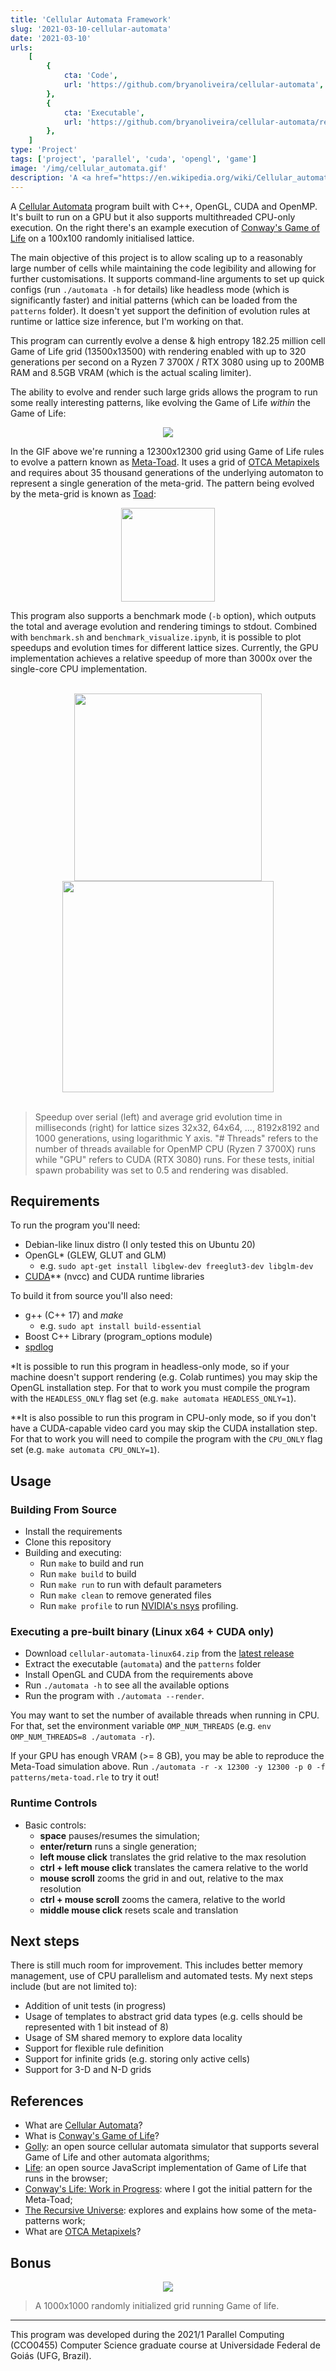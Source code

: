 ```yaml
---
title: 'Cellular Automata Framework'
slug: '2021-03-10-cellular-automata'
date: '2021-03-10'
urls:
    [
        {
            cta: 'Code',
            url: 'https://github.com/bryanoliveira/cellular-automata',
        },
        {
            cta: 'Executable',
            url: 'https://github.com/bryanoliveira/cellular-automata/releases',
        },
    ]
type: 'Project'
tags: ['project', 'parallel', 'cuda', 'opengl', 'game']
image: '/img/cellular_automata.gif'
description: 'A <a href="https://en.wikipedia.org/wiki/Cellular_automaton" target="_blank">Cellular Automata</a> program built with C++, OpenGL, CUDA and OpenMP. The main objective of this project is to allow scaling up to a reasonably large number of cells while maintaining the code legibility and allowing for further customisations.'
---
```


A [Cellular Automata](https://en.wikipedia.org/wiki/Cellular_automaton) program built with C++, OpenGL, CUDA and OpenMP. It's built to run on a GPU but it also supports multithreaded CPU-only execution. On the right there's an example execution of [Conway's Game of Life](https://en.wikipedia.org/wiki/Conway%27s_Game_of_Life) on a 100x100 randomly initialised lattice.

The main objective of this project is to allow scaling up to a reasonably large number of cells while maintaining the code legibility and allowing for further customisations. It supports command-line arguments to set up quick configs (run `./automata -h` for details) like headless mode (which is significantly faster) and initial patterns (which can be loaded from the `patterns` folder). It doesn't yet support the definition of evolution rules at runtime or lattice size inference, but I'm working on that.

This program can currently evolve a dense & high entropy 182.25 million cell Game of Life grid (13500x13500) with rendering enabled with up to 320 generations per second on a Ryzen 7 3700X / RTX 3080 using up to 200MB RAM and 8.5GB VRAM (which is the actual scaling limiter).

The ability to evolve and render such large grids allows the program to run some really interesting patterns, like evolving the Game of Life _within_ the Game of Life:

<div align="center">
    <img class="text-img mw-75" src="https://github.com/bryanoliveira/cellular-automata/raw/master/docs/zoom.gif">
</div>

In the GIF above we're running a 12300x12300 grid using Game of Life rules to evolve a pattern known as [Meta-Toad](http://b3s23life.blogspot.com/2006_09_01_archive.html). It uses a grid of [OTCA Metapixels](https://www.conwaylife.com/wiki/OTCA_metapixel) and requires about 35 thousand generations of the underlying automaton to represent a single generation of the meta-grid. The pattern being evolved by the meta-grid is known as [Toad](https://www.conwaylife.com/wiki/Toad):

<div align="center">
    <img class="text-img" src="https://github.com/bryanoliveira/cellular-automata/raw/master/docs/toad.gif" width="150">
</div>

This program also supports a benchmark mode (`-b` option), which outputs the total and average evolution and rendering timings to stdout. Combined with `benchmark.sh` and `benchmark_visualize.ipynb`, it is possible to plot speedups and evolution times for different lattice sizes. Currently, the GPU implementation achieves a relative speedup of more than 3000x over the single-core CPU implementation.

<div align="center">
<br/>
<img src="https://raw.githubusercontent.com/bryanoliveira/cellular-automata/master/docs/speedup.png" align="center" width="300">
<img src="https://raw.githubusercontent.com/bryanoliveira/cellular-automata/master/docs/avg_time.png" align="center" width="338">
</div>
<br/>

> Speedup over serial (left) and average grid evolution time in milliseconds (right) for lattice sizes 32x32, 64x64, ..., 8192x8192 and 1000 generations, using logarithmic Y axis. "# Threads" refers to the number of threads available for OpenMP CPU (Ryzen 7 3700X) runs while "GPU" refers to CUDA (RTX 3080) runs. For these tests, initial spawn probability was set to 0.5 and rendering was disabled.

## Requirements

To run the program you'll need:

-   Debian-like linux distro (I only tested this on Ubuntu 20)
-   OpenGL\* (GLEW, GLUT and GLM)
    -   e.g. `sudo apt-get install libglew-dev freeglut3-dev libglm-dev`
-   [CUDA](https://developer.nvidia.com/cuda-downloads)\*\* (nvcc) and CUDA runtime libraries

To build it from source you'll also need:

-   g++ (C++ 17) and _make_
    -   e.g. `sudo apt install build-essential`
-   Boost C++ Library (program_options module)
-   [spdlog](https://github.com/gabime/spdlog)

\*It is possible to run this program in headless-only mode, so if your machine doesn't support rendering (e.g. Colab runtimes) you may skip the OpenGL installation step. For that to work you must compile the program with the `HEADLESS_ONLY` flag set (e.g. `make automata HEADLESS_ONLY=1`).

\*\*It is also possible to run this program in CPU-only mode, so if you don't have a CUDA-capable video card you may skip the CUDA installation step. For that to work you will need to compile the program with the `CPU_ONLY` flag set (e.g. `make automata CPU_ONLY=1`).

## Usage

### Building From Source

-   Install the requirements
-   Clone this repository
-   Building and executing:
    -   Run `make` to build and run
    -   Run `make build` to build
    -   Run `make run` to run with default parameters
    -   Run `make clean` to remove generated files
    -   Run `make profile` to run [NVIDIA's nsys](https://developer.nvidia.com/nsight-systems) profiling.

### Executing a pre-built binary (Linux x64 + CUDA only)

-   Download `cellular-automata-linux64.zip` from the [latest release](https://github.com/bryanoliveira/cellular-automata/releases)
-   Extract the executable (`automata`) and the `patterns` folder
-   Install OpenGL and CUDA from the requirements above
-   Run `./automata -h` to see all the available options
-   Run the program with `./automata --render`.

You may want to set the number of available threads when running in CPU. For that, set the environment variable `OMP_NUM_THREADS` (e.g. `env OMP_NUM_THREADS=8 ./automata -r`).

If your GPU has enough VRAM (>= 8 GB), you may be able to reproduce the Meta-Toad simulation above. Run `./automata -r -x 12300 -y 12300 -p 0 -f patterns/meta-toad.rle` to try it out!

### Runtime Controls

-   Basic controls:
    -   **space** pauses/resumes the simulation;
    -   **enter/return** runs a single generation;
    -   **left mouse click** translates the grid relative to the max resolution
    -   **ctrl + left mouse click** translates the camera relative to the world
    -   **mouse scroll** zooms the grid in and out, relative to the max resolution
    -   **ctrl + mouse scroll** zooms the camera, relative to the world
    -   **middle mouse click** resets scale and translation

## Next steps

There is still much room for improvement. This includes better memory management, use of CPU parallelism and automated tests. My next steps include (but are not limited to):

-   Addition of unit tests (in progress)
-   Usage of templates to abstract grid data types (e.g. cells should be represented with 1 bit instead of 8)
-   Usage of SM shared memory to explore data locality
-   Support for flexible rule definition
-   Support for infinite grids (e.g. storing only active cells)
-   Support for 3-D and N-D grids

## References

-   What are [Cellular Automata](https://en.wikipedia.org/wiki/Cellular_automaton)?
-   What is [Conway's Game of Life](https://en.wikipedia.org/wiki/Conway%27s_Game_of_Life)?
-   [Golly](http://golly.sourceforge.net/): an open source cellular automata simulator that supports several Game of Life and other automata algorithms;
-   [Life](https://copy.sh/life/): an open source JavaScript implementation of Game of Life that runs in the browser;
-   [Conway's Life: Work in Progress](http://b3s23life.blogspot.com/2006_09_01_archive.html): where I got the initial pattern for the Meta-Toad;
-   [The Recursive Universe](https://blog.amandaghassaei.com/2020/05/01/the-recursive-universe/): explores and explains how some of the meta-patterns work;
-   What are [OTCA Metapixels](https://www.conwaylife.com/wiki/OTCA_metapixel)?

## Bonus

<div align="center">
<img class="text-img mw-100" src="https://github.com/bryanoliveira/cellular-automata/raw/master/docs/1000x1000.gif"/>
</div>

> A 1000x1000 randomly initialized grid running Game of life.

---

This program was developed during the 2021/1 Parallel Computing (CCO0455) Computer Science graduate course at Universidade Federal de Goiás (UFG, Brazil).
